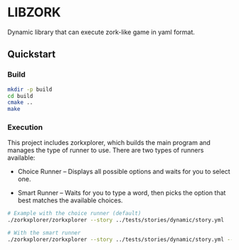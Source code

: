 # LIBZORK

Dynamic library that can execute zork-like game in yaml format.

## Quickstart

### Build

```bash
mkdir -p build
cd build
cmake ..
make
```

### Execution
This project includes zorkxplorer, which builds the main program and manages the type of runner to use.
There are two types of runners available:

- Choice Runner – Displays all possible options and waits for you to select one.

- Smart Runner – Waits for you to type a word, then picks the option that best matches the available choices.



```bash
# Example with the choice runner (default) 
./zorkxplorer/zorkxplorer --story ../tests/stories/dynamic/story.yml

# With the smart runner
./zorkxplorer/zorkxplorer --story ../tests/stories/dynamic/story.yml --smart ../tests/synonyms.yml
```
